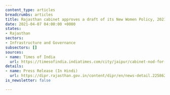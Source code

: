 ```yaml
---
content_type: articles
breadcrumbs: articles
title: Rajasthan cabinet approves a draft of its New Women Policy, 2021
date: 2021-04-07 04:00:00 +0000
states:
- Rajasthan
sectors:
- Infrastructure and Governance
subsectors: []
sources:
- name: Times of India
  url: https://timesofindia.indiatimes.com/city/jaipur/cabinet-nod-for-womenpolicy-new-tourism-rules/articleshow/81794060.cms
details:
- name: Press Release (In Hindi)
  url: https://dipr.rajasthan.gov.in/content/dipr/en/news-detail.225862.html
is_newsletter: false

---
```


